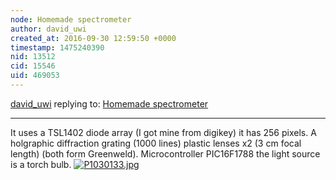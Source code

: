 ```yaml
---
node: Homemade spectrometer
author: david_uwi
created_at: 2016-09-30 12:59:50 +0000
timestamp: 1475240390
nid: 13512
cid: 15546
uid: 469053
---
```




[david_uwi](../profile/david_uwi) replying to: [Homemade spectrometer](../notes/david_uwi/09-30-2016/homemade-spectrometer)

----
It uses a TSL1402 diode array (I got mine from digikey) it has 256 pixels.
A holgraphic diffraction grating (1000 lines) plastic lenses x2 (3 cm focal length) (both form Greenweld). Microcontroller PIC16F1788 the light source is a torch bulb.
[![P1030133.jpg](//i.publiclab.org/system/images/photos/000/018/220/large/P1030133.jpg)](//i.publiclab.org/system/images/photos/000/018/220/original/P1030133.jpg)

